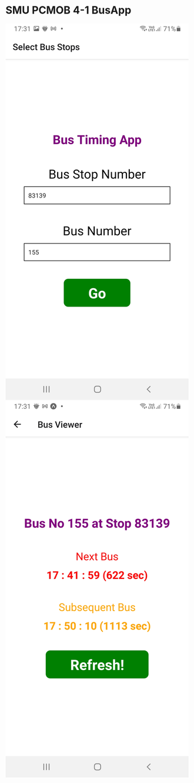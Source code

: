 # SMU PCMOB 4-1 BusApp #
![Screenshot 1](https://github.com/weihong1988/BusApp/blob/main/screenshots/app_1.jpg?raw=true)
![Screenshot 2](https://github.com/weihong1988/BusApp/blob/main/screenshots/app_2.jpg?raw=true)

